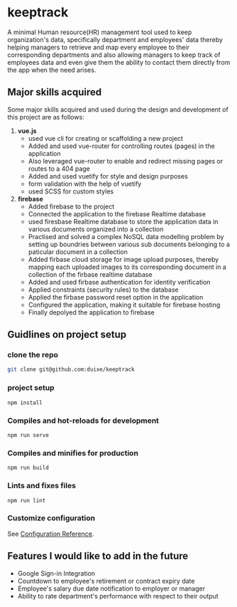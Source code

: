 # keeptrack

A minimal Human resource(HR) management tool used to keep organization's data, specifically department and employees' data thereby helping managers to retrieve and  map every employee to their corresponding departments and also allowing managers to keep track of employees data and even give them the ability to contact them directly from the app when the need arises.

## Major skills acquired

Some major skills acquired and used during the design and development of this project are as follows:

1. __vue.js__
    - used vue cli for creating or scaffolding a new project
    - Added and used vue-router for controlling routes (pages) in the application
    - Also leveraged vue-router to enable and redirect missing pages or routes to a 404 page
    - Added and used vuetify for style and design purposes
    - form validation with the help of vuetify
    - used SCSS for custom styles
2. __firebase__
    - Added firebase to the project
    - Connected the application to the firebase Realtime database
    - used firesbase Realtime database to store the application data in various documents organized into a collection
    - Practised and solved a complex NoSQL data modelling problem by setting up boundries between various sub documents belonging to a paticular document in a collection
    - Added firbase cloud storage for image upload purposes, thereby mapping each uploaded images to its corresponding document in a collection of the firbase realtime database
    - Added and used firbase authentication for identity verification
    - Applied constraints (security rules) to the database
    - Applied the firbase password reset option in the application
    - Configured the application, making it suitable for firebase hosting
    - Finally depolyed the application to firebase

## Guidlines on project setup

### clone the repo

```bash
git clone git@github.com:duixe/keeptrack
```

### project setup

```
npm install
```

### Compiles and hot-reloads for development

```
npm run serve
```

### Compiles and minifies for production

```
npm run build
```

### Lints and fixes files

```
npm run lint
```

### Customize configuration

See [Configuration Reference](https://cli.vuejs.org/config/).

## Features I would like to add in the future

- Google Sign-in Integration
- Countdown to employee's retirement or contract expiry date
- Employee's salary due date notification to employer or manager
- Ability to rate department's performance with respect to their output
